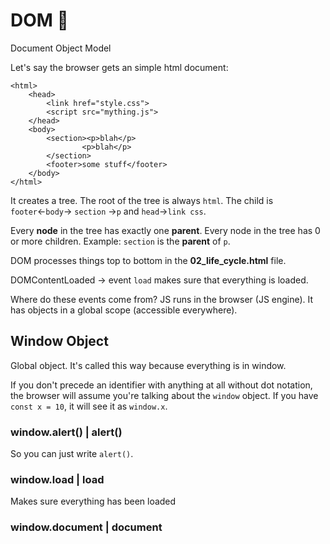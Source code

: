 # DOM :bookmark_tabs:
Document Object Model

Let's say the browser gets an simple html document:

```
<html>
	<head>
		<link href="style.css">
		<script src="mything.js">
	</head>
	<body>
		<section><p>blah</p>
			 	<p>blah</p>
		</section>
		<footer>some stuff</footer>
	</body>
</html>
```
It creates a tree. The root of the tree is always `html`. The child is `footer`←`body`→ `section` →`p` and `head`→`link css`.

Every <b>node</b> in the tree has exactly one <b>parent</b>. Every node in the tree has 0 or more children. Example: `section` is the <b>parent</b> of `p`.

DOM processes things top to bottom in the <b>02_life_cycle.html</b> file.

DOMContentLoaded → event `load` makes sure that everything is loaded.

Where do these events come from? JS runs in the browser (JS engine). It has objects in a global scope (accessible everywhere).

## Window Object
Global object. It's called this way because everything is in window.

If you don't precede an identifier with anything at all without dot notation, the browser will assume you're talking about the `window` object. If you have `const x = 10`, it will see it as `window.x`.
### window.alert() | alert()
So you can just write `alert()`.
### window.load | load
Makes sure everything has been loaded
### window.document | document
